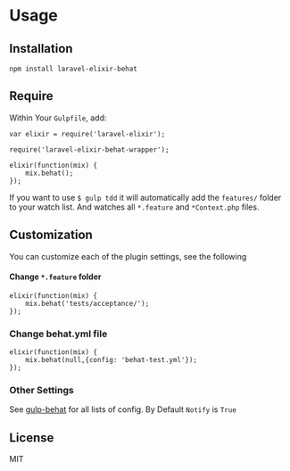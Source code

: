 # Usage
## Installation

```
npm install laravel-elixir-behat
```

## Require
Within Your `Gulpfile`, add:
```
var elixir = require('laravel-elixir');

require('laravel-elixir-behat-wrapper');

elixir(function(mix) {
    mix.behat();
});
```
If you want to use `$ gulp tdd` it will automatically add the `features/` folder to your watch list. And watches all `*.feature` and `*Context.php` files.

## Customization
You can customize each of the plugin settings, see the following

#### Change `*.feature` folder
```
elixir(function(mix) {
    mix.behat('tests/acceptance/');
});
```
### Change behat.yml file
```
elixir(function(mix) {
    mix.behat(null,{config: 'behat-test.yml'});
});
```
### Other Settings
See [gulp-behat] for all lists of config. By Default `Notify` is `True`

License
----

MIT

[gulp-behat]: <https://github.com/joemccann/dillinger>
